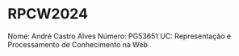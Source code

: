 # RPCW2024
Nome: André Castro Alves Número: PG53651 UC: Representação e Processamento de Conhecimento na Web
